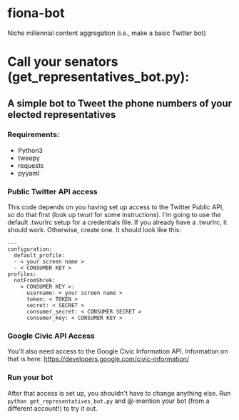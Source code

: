 # fiona-bot
Niche millennial content aggregation (i.e., make a basic Twitter bot)

# Call your senators (get_representatives_bot.py):
## A simple bot to Tweet the phone numbers of your elected representatives
### Requirements:
- Python3
- tweepy
- requests
- pyyaml

### Public Twitter API access
This code depends on you having set up access to the Twitter Public API, so do that first (look up twurl for some instructions). I'm going to use the default .twurlrc setup for a credentials file. If you already have a .twurlrc, it should work. Otherwise, create one. It should look like this:

    --- 
    configuration: 
      default_profile: 
      - < your screen name >
      - < CONSUMER KEY >
    profiles: 
      notFromShrek: 
        < CONSUMER KEY >: 
          username: < your screen name >
          token: < TOKEN >
          secret: < SECRET >
          consumer_secret: < CONSUMER SECRET >
          consumer_key: < CONSUMER KEY >

### Google Civic API Access
You'll also need access to the Google Civic Information API. Information on that is here: https://developers.google.com/civic-information/

### Run your bot
After that access is set up, you shouldn't have to change anything else. 
Run `python get_representatives_bot.py` and @-mention your bot (from a different account!) to try it out.

